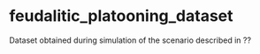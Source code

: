 # feudalitic_platooning_dataset

Dataset obtained during simulation of the scenario described in ??
